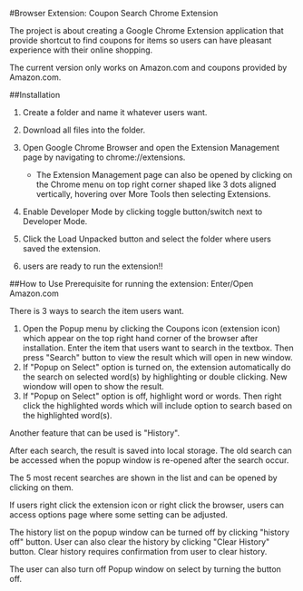 #Browser Extension: Coupon Search Chrome Extension

The project is about creating a Google Chrome Extension application that provide shortcut to find coupons for items so users can have pleasant experience with their online shopping. 

The current version only works on Amazon.com and coupons provided by Amazon.com.

##Installation
1. Create a folder and name it whatever users want.
2. Download all files into the folder.
3. Open Google Chrome Browser and open the Extension Management page by navigating to chrome://extensions.
   * The Extension Management page can also be opened by clicking on the Chrome menu on top right corner shaped like 3 dots aligned vertically, hovering over More Tools then selecting Extensions.

4. Enable Developer Mode by clicking toggle button/switch next to Developer Mode.  

5. Click the Load Unpacked button and select the folder where users saved the extension. 
6. users are ready to run the extension!!

##How to Use
Prerequisite for running the extension: Enter/Open Amazon.com

There is 3 ways to search the item users want.
1. Open the Popup menu by clicking the Coupons icon (extension icon) which appear on the top right hand corner of the browser after installation. Enter the item that users want to search in the textbox.
Then press "Search" button to view the result which will open in new window. 
2. If "Popup on Select" option is turned on, the extension automatically do the search on selected word(s) by highlighting or double clicking. New wiondow will open to show the result.
3. If "Popup on Select" option is off, highlight word or words. Then right click the highlighted words which will include option to search based on the highlighted word(s).

Another feature that can be used is "History". 

After each search, the result is saved into local storage. The old search can be accessed when the popup window is re-opened after the search occur. 

The 5 most recent searches are shown in the list and can be opened by clicking on them. 

If users right click the extension icon or right click the browser, users can access options page where some setting can be adjusted.


The history list on the popup window can be turned off by clicking "history off" button. User can also clear the history by clicking "Clear History" button. Clear history requires confirmation from user to clear history. 

The user can also turn off Popup window on select by turning the button off. 